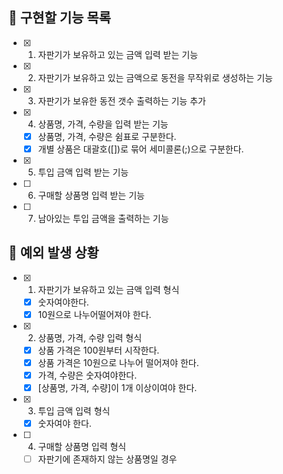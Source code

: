 ## 📌 구현할 기능 목록

- [x] 1. 자판기가 보유하고 있는 금액 입력 받는 기능
- [x] 2. 자판기가 보유하고 있는 금액으로 동전을 무작위로 생성하는 기능
- [x] 3. 자판기가 보유한 동전 갯수 출력하는 기능 추가
- [x] 4. 상품명, 가격, 수량을 입력 받는 기능
  - [x] 상품명, 가격, 수량은 쉼표로 구분한다.
  - [x] 개별 상품은 대괄호([])로 묶어 세미콜론(;)으로 구분한다.
- [x] 5. 투입 금액 입력 받는 기능
- [ ] 6. 구매할 상품명 입력 받는 기능
- [ ] 7. 남아있는 투입 금액을 출력하는 기능

## 🎯 예외 발생 상황

- [x] 1. 자판기가 보유하고 있는 금액 입력 형식
  - [x] 숫자여야한다.
  - [x] 10원으로 나누어떨어져야 한다.

- [x] 2. 상품명, 가격, 수량 입력 형식 
  - [x] 상품 가격은 100원부터 시작한다.
  - [x] 상품 가격은 10원으로 나누어 떨어져야 한다.
  - [x] 가격, 수량은 숫자여야한다.
  - [x] [상품명, 가격, 수량]이 1개 이상이여야 한다.

- [x] 3. 투입 금액 입력 형식
  - [x] 숫자여야 한다.

- [ ] 4. 구매할 상품명 입력 형식
  - [ ] 자판기에 존재하지 않는 상품명일 경우
